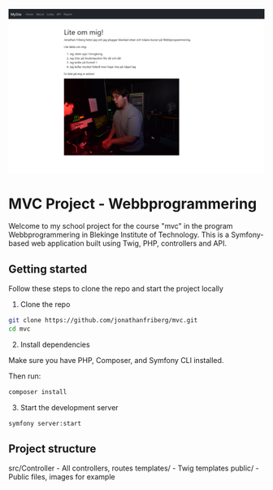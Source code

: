 ![Screenshot of the project](public/img/screenshot.png)

# MVC Project - Webbprogrammering

Welcome to my school project for the course "mvc" in the program Webbprogrammering in Blekinge Institute of Technology.
This is a Symfony-based web application built using Twig, PHP, controllers and API.

## Getting started

Follow these steps to clone the repo and start the project locally

1. Clone the repo

```bash
git clone https://github.com/jonathanfriberg/mvc.git
cd mvc
```

2. Install dependencies

Make sure you have PHP, Composer, and Symfony CLI installed.

Then run:
```bash
composer install
```

3. Start the development server

```bash
symfony server:start
```

## Project structure
src/Controller - All controllers, routes
templates/ - Twig templates
public/ - Public files, images for example

